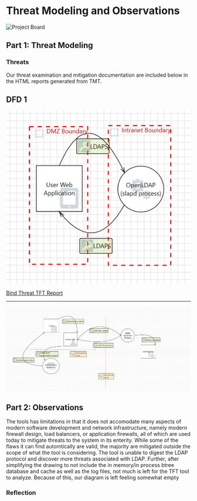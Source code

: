 <!--- Josh Bartels --->
# Threat Modeling and Observations

![Project Board](https://github.com/users/bartelsjoshuac/projects/2/views/1)

## Part 1: Threat Modeling


### Threats

Our threat examination and mitigation documentation are included below in the HTML reports generated from TMT.

## DFD 1

![Bind Threat](https://github.com/bartelsjoshuac/SAPG/blob/main/images/BINDThreat.jpg)

[Bind Threat TFT Report](https://htmlpreview.github.io/?https://github.com/bartelsjoshuac/SAPG/blob/main/HTML_Files/BINDThreatReport.htm)

----------------------------

![Del Threat](https://github.com/bartelsjoshuac/SAPG/blob/main/images/LdapDelDfd.PNG)

## Part 2: Observations

The tools has limitations in that it does not accomodate many aspects of modern software development and network infrastructure, namely modern firewall design, load balancers, or application firewalls, all of which are used today to mitigate threats to the system in its enterity.  While some of the flaws it can find automtically are valid, the majority are mitigated outside the scope of what the tool is considering.  The tool is unable to digest the LDAP protocol and discover more threats associated with LDAP.  Further, after simplifying the drawing to not include the in memory/in process btree database and cache as well as the log files, not much is left for the TFT tool to analyze. Because of this, our diagram is left feeling somewhat empty 



### Reflection

